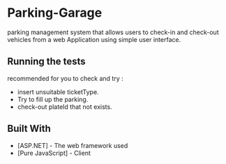 # Parking-Garage

parking management system that allows users to
check-in and check-out vehicles from a web Application
using simple user interface.

## Running the tests

recommended for you to check and try :
* insert unsuitable ticketType.
* Try to fill up the parking.
* check-out plateId that not exists.

## Built With

* [ASP.NET] - The web framework used
* [Pure JavaScript] - Client


